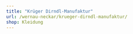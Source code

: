 ```yaml
---
title: "Krüger Dirndl-Manufaktur"
url: /wernau-neckar/krueger-dirndl-manufaktur/
shop: Kleidung
---
```

